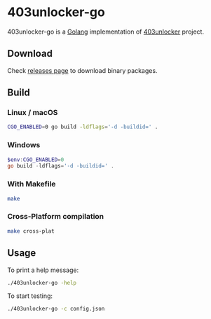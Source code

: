 # 403unlocker-go
403unlocker-go is a [Golang](https://go.dev) implementation of [403unlocker](https://github.com/403unlocker) project.


## Download
Check [releases page](https://github.com/thehxdev/403unlocker-go/releases/latest) to download binary packages.


## Build

### Linux / macOS
```bash
CGO_ENABLED=0 go build -ldflags='-d -buildid=' .
```

### Windows
```powershell
$env:CGO_ENABLED=0
go build -ldflags='-d -buildid=' .
```

### With Makefile
```bash
make
```

### Cross-Platform compilation
```bash
make cross-plat
```


## Usage
To print a help message:
```bash
./403unlocker-go -help
```

To start testing:
```bash
./403unlocker-go -c config.json
```
